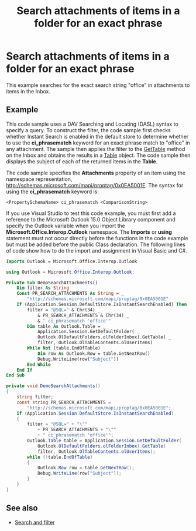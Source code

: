 ﻿---
title: Search attachments of items in a folder for an exact phrase
TOCTitle: Search attachments of items in a folder for an exact phrase
ms:assetid: 3202c0c7-ee3d-4396-b3a9-d24990b44829
ms:mtpsurl: https://msdn.microsoft.com/en-us/library/Bb609825(v=office.15)
ms:contentKeyID: 55119889
ms.date: 07/24/2014
mtps_version: v=office.15
---

# Search attachments of items in a folder for an exact phrase

This example searches for the exact search string "office" in attachments to items in the Inbox.

## Example

This code sample uses a DAV Searching and Locating (DASL) syntax to specify a query. To construct the filter, the code sample first checks whether Instant Search is enabled in the default store to determine whether to use the **ci\_phrasematch** keyword for an exact phrase match to "office" in any attachment. The sample then applies the filter to the [GetTable](https://msdn.microsoft.com/en-us/library/bb612592\(v=office.15\)) method on the Inbox and obtains the results in a [Table](https://msdn.microsoft.com/en-us/library/bb652856\(v=office.15\)) object. The code sample then displays the subject of each of the returned items in the **Table**.

The code sample specifies the **Attachments** property of an item using the namespace representation, http://schemas.microsoft.com/mapi/proptag/0x0EA5001E. The syntax for using the **ci\_phrasematch** keyword is:

`<PropertySchemaName> ci_phrasematch <ComparisonString>`

If you use Visual Studio to test this code example, you must first add a reference to the Microsoft Outlook 15.0 Object Library component and specify the Outlook variable when you import the **Microsoft.Office.Interop.Outlook** namespace. The **Imports** or **using** statement must not occur directly before the functions in the code example but must be added before the public Class declaration. The following lines of code show how to do the import and assignment in Visual Basic and C\#.

```vb
Imports Outlook = Microsoft.Office.Interop.Outlook
```


```csharp
using Outlook = Microsoft.Office.Interop.Outlook;
```


```vb
Private Sub DemoSearchAttachments()
    Dim filter As String
    Const PR_SEARCH_ATTACHMENTS As String = _
        "http://schemas.microsoft.com/mapi/proptag/0x0EA5001E"
    If (Application.Session.DefaultStore.IsInstantSearchEnabled) Then
        filter = "@SQL=" & Chr(34) _
            & PR_SEARCH_ATTACHMENTS & Chr(34) _
            & " ci_phrasematch 'office'"
        Dim table As Outlook.Table = _
            Application.Session.GetDefaultFolder( _
            Outlook.OlDefaultFolders.olFolderInbox).GetTable( _
            filter, Outlook.OlTableContents.olUserItems)
        While Not (table.EndOfTable)
            Dim row As Outlook.Row = table.GetNextRow()
            Debug.WriteLine(row("Subject"))
        End While
    End If
End Sub
```


```csharp
private void DemoSearchAttachments()
{
    string filter;
    const string PR_SEARCH_ATTACHMENTS =
        "http://schemas.microsoft.com/mapi/proptag/0x0EA5001E";
    if (Application.Session.DefaultStore.IsInstantSearchEnabled)
    {
        filter = "@SQL=" + "\""
            + PR_SEARCH_ATTACHMENTS + "\""
            + " ci_phrasematch 'office'";
        Outlook.Table table = Application.Session.GetDefaultFolder(
            Outlook.OlDefaultFolders.olFolderInbox).GetTable(
            filter, Outlook.OlTableContents.olUserItems);
        while (!table.EndOfTable)
        {
            Outlook.Row row = table.GetNextRow();
            Debug.WriteLine(row["Subject"]);
        }
    }
}
```

## See also

- [Search and filter](search-and-filter.md)

